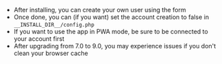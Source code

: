 * After installing, you can create your own user using the form
* Once done, you can (if you want) set the account creation to false in `__INSTALL_DIR__/config.php`
* If you want to use the app in PWA mode, be sure to be connected to your account first
* After upgrading from 7.0 to 9.0, you may experience issues if you don't clean your browser cache
